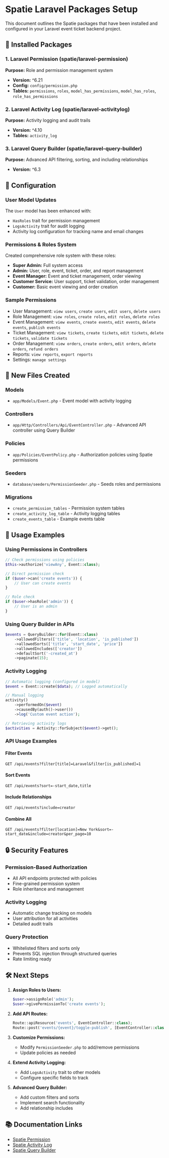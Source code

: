 # Spatie Laravel Packages Setup

This document outlines the Spatie packages that have been installed and configured in your Laravel event ticket backend project.

## 🎯 Installed Packages

### 1. Laravel Permission (spatie/laravel-permission)
**Purpose:** Role and permission management system
- **Version:** ^6.21
- **Config:** `config/permission.php`
- **Tables:** `permissions`, `roles`, `model_has_permissions`, `model_has_roles`, `role_has_permissions`

### 2. Laravel Activity Log (spatie/laravel-activitylog)
**Purpose:** Activity logging and audit trails
- **Version:** ^4.10
- **Tables:** `activity_log`

### 3. Laravel Query Builder (spatie/laravel-query-builder)
**Purpose:** Advanced API filtering, sorting, and including relationships
- **Version:** ^6.3

## 🔧 Configuration

### User Model Updates
The `User` model has been enhanced with:
- `HasRoles` trait for permission management
- `LogsActivity` trait for audit logging
- Activity log configuration for tracking name and email changes

### Permissions & Roles System
Created comprehensive role system with these roles:
- **Super Admin:** Full system access
- **Admin:** User, role, event, ticket, order, and report management
- **Event Manager:** Event and ticket management, order viewing
- **Customer Service:** User support, ticket validation, order management
- **Customer:** Basic event viewing and order creation

### Sample Permissions
- User Management: `view users`, `create users`, `edit users`, `delete users`
- Role Management: `view roles`, `create roles`, `edit roles`, `delete roles`
- Event Management: `view events`, `create events`, `edit events`, `delete events`, `publish events`
- Ticket Management: `view tickets`, `create tickets`, `edit tickets`, `delete tickets`, `validate tickets`
- Order Management: `view orders`, `create orders`, `edit orders`, `delete orders`, `refund orders`
- Reports: `view reports`, `export reports`
- Settings: `manage settings`

## 📁 New Files Created

### Models
- `app/Models/Event.php` - Event model with activity logging

### Controllers
- `app/Http/Controllers/Api/EventController.php` - Advanced API controller using Query Builder

### Policies
- `app/Policies/EventPolicy.php` - Authorization policies using Spatie permissions

### Seeders
- `database/seeders/PermissionSeeder.php` - Seeds roles and permissions

### Migrations
- `create_permission_tables` - Permission system tables
- `create_activity_log_table` - Activity logging tables
- `create_events_table` - Example events table

## 🚀 Usage Examples

### Using Permissions in Controllers
```php
// Check permissions using policies
$this->authorize('viewAny', Event::class);

// Direct permission check
if ($user->can('create events')) {
    // User can create events
}

// Role check
if ($user->hasRole('admin')) {
    // User is an admin
}
```

### Using Query Builder in APIs
```php
$events = QueryBuilder::for(Event::class)
    ->allowedFilters(['title', 'location', 'is_published'])
    ->allowedSorts(['title', 'start_date', 'price'])
    ->allowedIncludes(['creator'])
    ->defaultSort('-created_at')
    ->paginate(15);
```

### Activity Logging
```php
// Automatic logging (configured in model)
$event = Event::create($data); // Logged automatically

// Manual logging
activity()
    ->performedOn($event)
    ->causedBy(auth()->user())
    ->log('Custom event action');

// Retrieving activity logs
$activities = Activity::forSubject($event)->get();
```

### API Usage Examples

#### Filter Events
```
GET /api/events?filter[title]=Laravel&filter[is_published]=1
```

#### Sort Events
```
GET /api/events?sort=-start_date,title
```

#### Include Relationships
```
GET /api/events?include=creator
```

#### Combine All
```
GET /api/events?filter[location]=New York&sort=-start_date&include=creator&per_page=10
```

## 🔒 Security Features

### Permission-Based Authorization
- All API endpoints protected with policies
- Fine-grained permission system
- Role inheritance and management

### Activity Logging
- Automatic change tracking on models
- User attribution for all activities
- Detailed audit trails

### Query Protection
- Whitelisted filters and sorts only
- Prevents SQL injection through structured queries
- Rate limiting ready

## 🛠 Next Steps

1. **Assign Roles to Users:**
   ```php
   $user->assignRole('admin');
   $user->givePermissionTo('create events');
   ```

2. **Add API Routes:**
   ```php
   Route::apiResource('events', EventController::class);
   Route::post('events/{event}/toggle-publish', [EventController::class, 'togglePublish']);
   ```

3. **Customize Permissions:**
   - Modify `PermissionSeeder.php` to add/remove permissions
   - Update policies as needed

4. **Extend Activity Logging:**
   - Add `LogsActivity` trait to other models
   - Configure specific fields to track

5. **Advanced Query Builder:**
   - Add custom filters and sorts
   - Implement search functionality
   - Add relationship includes

## 📚 Documentation Links

- [Spatie Permission](https://spatie.be/docs/laravel-permission)
- [Spatie Activity Log](https://spatie.be/docs/laravel-activitylog)
- [Spatie Query Builder](https://spatie.be/docs/laravel-query-builder)

